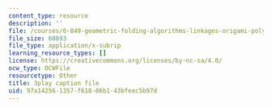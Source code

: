 ```yaml
---
content_type: resource
description: ''
file: /courses/6-849-geometric-folding-algorithms-linkages-origami-polyhedra-fall-2012/97a142561357f61806b143bfeec5b97d_wctRwpa6j4.srt
file_size: 60893
file_type: application/x-subrip
learning_resource_types: []
license: https://creativecommons.org/licenses/by-nc-sa/4.0/
ocw_type: OCWFile
resourcetype: Other
title: 3play caption file
uid: 97a14256-1357-f618-06b1-43bfeec5b97d
---
```

